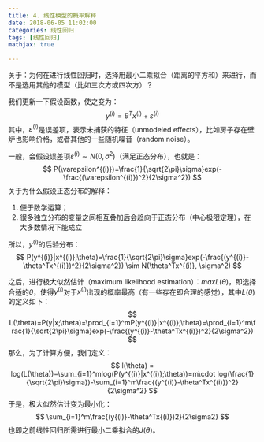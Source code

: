 ```yaml
---
title: 4. 线性模型的概率解释
date: 2018-06-05 11:02:00
categories: 线性回归
tags: [线性回归]
mathjax: true

---
```


关于：为何在进行线性回归时，选择用最小二乘拟合（距离的平方和）来进行，而不是选用其他的模型（比如三次方或四次方）？

我们更新一下假设函数，使之变为：
$$
y^{(i)} = \theta^Tx^{(i)} + \varepsilon^{(i)}
$$
其中，$\varepsilon^{(i)}$是误差项，表示未捕获的特征（unmodeled effects），比如房子存在壁炉也影响价格，或者其他的一些随机噪音（random noise）。

一般，会假设误差项$\varepsilon^{(i)} \sim N(0, \sigma^2)$（满足正态分布），也就是：
$$
P(\varepsilon^{(i)})=\frac{1}{\sqrt{2\pi}\sigma}exp(-\frac{(\varepsilon^{(i)})^2}{2\sigma^2})
$$
关于为什么假设正态分布的解释：

1. 便于数学运算；
2. 很多独立分布的变量之间相互叠加后会趋向于正态分布（中心极限定理），在大多数情况下能成立

所以，$y^{(i)}$的后验分布：
$$
P(y^{(i)}|x^{(i)};\theta)=\frac{1}{\sqrt{2\pi}\sigma}exp(-\frac{(y^{(i)}-\theta^Tx^{(i)})^2}{2\sigma^2}) \sim N(\theta^Tx^{(i)}, \sigma^2)
$$

之后，进行极大似然估计（maximum likelihood estimation）：$max L(\theta)$，即选择合适的$\theta$，使得$y^{(i)}$对于$x^{(i)}$出现的概率最高（有一些存在即合理的感觉），其中$L(\theta)$的定义如下：
$$
L(\theta)=P(y|x;\theta)=\prod_{i=1}^mP(y^{(i)}|x^{(i)};\theta)=\prod_{i=1}^m\frac{1}{\sqrt{2\pi}\sigma}exp(-\frac{(y^{(i)}-\theta^Tx^{(i)})^2}{2\sigma^2})
$$
那么，为了计算方便，我们定义：
$$
l(\theta) = log(L(\theta))=\sum_{i=1}^mlog(P(y^{(i)}|x^{(i)};\theta))=m\cdot log(\frac{1}{\sqrt{2\pi}\sigma})-\sum_{i=1}^m\frac{(y^{(i)}-\theta^Tx^{(i)})^2}{2\sigma^2}
$$
于是，极大似然估计变为最小化：
$$
\sum_{i=1}^m\frac{(y{(i)}-\theta^Tx{(i)})2}{2\sigma2}
$$
也即之前线性回归所需进行最小二乘拟合的$J(\theta)$。